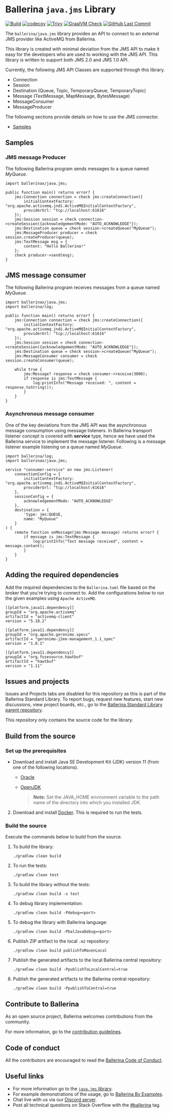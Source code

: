 # Ballerina `java.jms` Library

[![Build](https://github.com/ballerina-platform/module-ballerina-java.jms/actions/workflows/build-timestamped-master.yml/badge.svg)](https://github.com/ballerina-platform/module-ballerina-java.jms/actions/workflows/build-timestamped-master.yml)
[![codecov](https://codecov.io/gh/ballerina-platform/module-ballerina-java.jms/branch/master/graph/badge.svg)](https://codecov.io/gh/ballerina-platform/module-ballerina-java.jms)
[![Trivy](https://github.com/ballerina-platform/module-ballerina-java.jms/actions/workflows/trivy-scan.yml/badge.svg)](https://github.com/ballerina-platform/module-ballerina-java.jms/actions/workflows/trivy-scan.yml)
[![GraalVM Check](https://github.com/ballerina-platform/module-ballerina-java.jms/actions/workflows/build-with-bal-test-graalvm.yml/badge.svg)](https://github.com/ballerina-platform/module-ballerina-java.jms/actions/workflows/build-with-bal-test-graalvm.yml)
[![GitHub Last Commit](https://img.shields.io/github/last-commit/ballerina-platform/module-ballerina-java.jms.svg)](https://github.com/ballerina-platform/module-ballerina-java.jms/commits/master)

The `ballerina/java.jms` library provides an API to connect to an external JMS provider like ActiveMQ from Ballerina.

This library is created with minimal deviation from the JMS API to make it easy for the developers who are used to working with the JMS API. This library is written to support both JMS 2.0 and JMS 1.0 API. 
 
Currently, the following JMS API Classes are supported through this library.
 
 - Connection
 - Session
 - Destination (Queue, Topic, TemporaryQueue, TemporaryTopic)
 - Message (TextMessage, MapMessage, BytesMessage)
 - MessageConsumer
 - MessageProducer
 
 The following sections provide details on how to use the JMS connector.
 
 - [Samples](#samples)

## Samples

### JMS message Producer

The following Ballerina program sends messages to a queue named *MyQueue*.

```ballerina
import ballerinax/java.jms;

public function main() returns error? {
    jms:Connection connection = check jms:createConnection({
        initialContextFactory: "org.apache.activemq.jndi.ActiveMQInitialContextFactory",
        providerUrl: "tcp://localhost:61616"
    });
    jms:Session session = check connection->createSession({acknowledgementMode: "AUTO_ACKNOWLEDGE"});
    jms:Destination queue = check session->createQueue("MyQueue");
    jms:MessageProducer producer = check session.createProducer(queue);
    jms:TextMessage msg = {
        content: "Hello Ballerina!"
    };
    check producer->send(msg);
}
```

## JMS message consumer
The following Ballerina program receives messages from a queue named *MyQueue*.
```ballerina
import ballerinax/java.jms;
import ballerina/log;

public function main() returns error? {
    jms:Connection connection = check jms:createConnection({
        initialContextFactory: "org.apache.activemq.jndi.ActiveMQInitialContextFactory",
        providerUrl: "tcp://localhost:61616"
    });
    jms:Session session = check connection->createSession({acknowledgementMode: "AUTO_ACKNOWLEDGE"});
    jms:Destination queue = check session->createQueue("MyQueue");
    jms:MessageConsumer consumer = check session.createConsumer(queue);

    while true {
        jms:Message? response = check consumer->receive(3000);
        if response is jms:TextMessage {
            log:printInfo("Message received: ", content = response.toString());
        }
    }
}
```

### Asynchronous message consumer

One of the key deviations from the JMS API was the asynchronous message consumption using message listeners. In 
Ballerina transport listener concept is covered with **service** type, hence we have used the Ballerina service to 
implement the message listener. Following is a message listener example listening on a queue named *MyQueue*.

```ballerina
import ballerina/log;
import ballerinax/java.jms;

service "consumer-service" on new jms:Listener(
    connectionConfig = {
        initialContextFactory: "org.apache.activemq.jndi.ActiveMQInitialContextFactory",
        providerUrl: "tcp://localhost:61616"
    },
    sessionConfig = {
        acknowledgementMode: "AUTO_ACKNOWLEDGE"
    },
    destination = {
        'type: jms:QUEUE,
        name: "MyQueue"
    }
) {
    remote function onMessage(jms:Message message) returns error? {
        if message is jms:TextMessage {
            log:printInfo("Text message received", content = message.content);
        }
    }
}
```

## Adding the required dependencies 

Add the required dependencies to the `Ballerina.toml` file based on the broker that you're trying to connect to. 
Add the configurations below to run the given examples using `Apache ActiveMQ`. 

```
[[platform.java11.dependency]]
groupId = "org.apache.activemq"
artifactId = "activemq-client"
version = "5.18.2"

[[platform.java11.dependency]]
groupId = "org.apache.geronimo.specs"
artifactId = "geronimo-j2ee-management_1.1_spec"
version = "1.0.1"

[[platform.java11.dependency]]
groupId = "org.fusesource.hawtbuf"
artifactId = "hawtbuf"
version = "1.11"
```

## Issues and projects 

Issues and Projects tabs are disabled for this repository as this is part of the Ballerina Standard Library. To report bugs, request new features, start new discussions, view project boards, etc., go to the [Ballerina Standard Library parent repository](https://github.com/ballerina-platform/ballerina-standard-library). 

This repository only contains the source code for the library.

## Build from the source

### Set up the prerequisites

* Download and install Java SE Development Kit (JDK) version 11 (from one of the following locations).

   * [Oracle](https://www.oracle.com/java/technologies/javase-jdk11-downloads.html)

   * [OpenJDK](https://adoptium.net/)

        > **Note:** Set the JAVA_HOME environment variable to the path name of the directory into which you installed JDK.

2. Download and install [Docker](https://www.docker.com/). This is required to run the tests.

### Build the source

Execute the commands below to build from the source.

1. To build the library:
   ```    
   ./gradlew clean build
   ```

2. To run the tests:
   ```
   ./gradlew clean test
   ```
3. To build the library without the tests:
   ```
   ./gradlew clean build -x test
   ```
4. To debug library implementation:
   ```
   ./gradlew clean build -Pdebug=<port>
   ```
5. To debug the library with Ballerina language:
   ```
   ./gradlew clean build -PbalJavaDebug=<port>
   ```
6. Publish ZIP artifact to the local `.m2` repository:
   ```
   ./gradlew clean build publishToMavenLocal
   ```
7. Publish the generated artifacts to the local Ballerina central repository:
   ```
   ./gradlew clean build -PpublishToLocalCentral=true
   ```
8. Publish the generated artifacts to the Ballerina central repository:
   ```
   ./gradlew clean build -PpublishToCentral=true
   ```

## Contribute to Ballerina

As an open source project, Ballerina welcomes contributions from the community. 

For more information, go to the [contribution guidelines](https://github.com/ballerina-platform/ballerina-lang/blob/master/CONTRIBUTING.md).

## Code of conduct

All the contributors are encouraged to read the [Ballerina Code of Conduct](https://ballerina.io/code-of-conduct).

## Useful links

* For more information go to the [`java.jms` library](https://lib.ballerina.io/ballerinax/java.jms/latest).
* For example demonstrations of the usage, go to [Ballerina By Examples](https://ballerina.io/learn/by-example/).
* Chat live with us via our [Discord server](https://discord.gg/ballerinalang).
* Post all technical questions on Stack Overflow with the [#ballerina](https://stackoverflow.com/questions/tagged/ballerina) tag.
